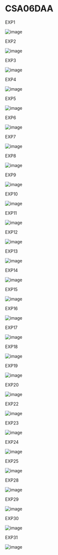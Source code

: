 # CSA06DAA
EXP1

![image](https://github.com/Shaiksammera/CSA06DAA/assets/112576522/45e637f2-8b43-45a7-b90d-1e6e2fa8f55e)

EXP2

![image](https://github.com/Shaiksammera/CSA06DAA/assets/112576522/e07fd216-a2e0-48a0-bb44-98ffc7fc8147)

EXP3

![image](https://github.com/Shaiksammera/CSA06DAA/assets/112576522/88b949e2-fb9e-4043-b1ed-31fcae70eb41)

EXP4

![image](https://github.com/Shaiksammera/CSA06DAA/assets/112576522/3ad720dc-70bf-4cf2-850f-a6b7dff70d74)

EXP5

![image](https://github.com/Shaiksammera/CSA06DAA/assets/112576522/617f2f45-2821-47e2-a747-141b014b9d8d)

EXP6

![image](https://github.com/Shaiksammera/CSA06DAA/assets/112576522/25ace4d0-f7d1-413c-b668-0f2d0c69b43e)

EXP7

![image](https://github.com/Shaiksammera/CSA06DAA/assets/112576522/2c06a2d5-19e8-4e7d-b97c-d14ebddb23a8)

EXP8

![image](https://github.com/Shaiksammera/CSA06DAA/assets/112576522/11edcd34-ec2f-48ea-a17b-44a4bbb90e7f)

EXP9

![image](https://github.com/Shaiksammera/CSA06DAA/assets/112576522/aa330876-cb01-4ad8-ab36-5273303276b8)

EXP10

![image](https://github.com/Shaiksammera/CSA06DAA/assets/112576522/23f0b598-024e-4c52-aa42-394a3e55b06b)

EXP11

![image](https://github.com/Shaiksammera/CSA06DAA/assets/112576522/20477469-8101-4b35-a17c-0ac5b426b45b)

EXP12

![image](https://github.com/Shaiksammera/CSA06DAA/assets/112576522/2eeb3853-88af-4a2b-a686-12e49e932da7)

EXP13

![image](https://github.com/Shaiksammera/CSA06DAA/assets/112576522/25e710c7-95e8-4ace-8b40-ca66e7e26d01)

EXP14

![image](https://github.com/Shaiksammera/CSA06DAA/assets/112576522/54129c38-d095-4866-ab40-a0a706ebccfb)

EXP15

![image](https://github.com/Shaiksammera/CSA06DAA/assets/112576522/0b845a8a-0b7b-4cea-97ed-56a4c3fa455e)

EXP16

![image](https://github.com/Shaiksammera/CSA06DAA/assets/112576522/aa87dd79-bd2f-4390-a879-2cc87c923260)

EXP17

![image](https://github.com/Shaiksammera/CSA06DAA/assets/112576522/1f7ed3d3-498e-4f60-b4c4-e517b4d404f6)

EXP18

![image](https://github.com/Shaiksammera/CSA06DAA/assets/112576522/f03d66dc-f8d4-4b45-8644-86012517edf3)

EXP19

![image](https://github.com/Shaiksammera/CSA06DAA/assets/112576522/a37b4de3-ada9-410b-810a-32d966b664b7)

EXP20

![image](https://github.com/Shaiksammera/CSA06DAA/assets/112576522/5dbf19c9-7174-4cdd-a7b5-d6d49b63794e)

EXP22

![image](https://github.com/Shaiksammera/CSA06DAA/assets/112576522/1f1a220d-4b07-45fa-b02a-f37f4b7317a3)

EXP23

![image](https://github.com/Shaiksammera/CSA06DAA/assets/112576522/e80854df-271d-417c-b1d8-e255f3cb59f9)

EXP24

![image](https://github.com/Shaiksammera/CSA06DAA/assets/112576522/f889ed3f-0697-4bcd-ab07-55147ffe4ca8)

EXP25

![image](https://github.com/Shaiksammera/CSA06DAA/assets/112576522/b6d0053e-284f-41d5-9f3d-f469564cfc9e)

EXP28

![image](https://github.com/Shaiksammera/CSA06DAA/assets/112576522/c39af687-f0c9-43a8-8eb7-c1b7b6925089)

EXP29

![image](https://github.com/Shaiksammera/CSA06DAA/assets/112576522/dd574411-1790-4a3d-811b-292d33962fcc)

EXP30

![image](https://github.com/Shaiksammera/CSA06DAA/assets/112576522/7aaa1138-d022-40cb-b02f-dfec29b54648)

EXP31

![image](https://github.com/Shaiksammera/CSA06DAA/assets/112576522/edcf26cd-edb2-4ef3-9ec2-9f6b361070c0)

